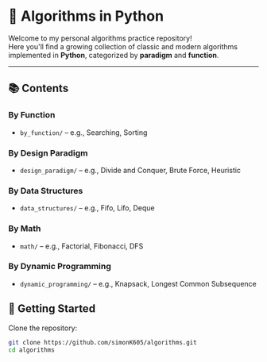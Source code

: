 # 🧠 Algorithms in Python

Welcome to my personal algorithms practice repository!  
Here you'll find a growing collection of classic and modern algorithms implemented in **Python**, categorized by **paradigm** and **function**.

---

## 📚 Contents

### By Function

- `by_function/` – e.g., Searching, Sorting

### By Design Paradigm

- `design_paradigm/` – e.g., Divide and Conquer, Brute Force, Heuristic

### By Data Structures

- `data_structures/` – e.g., Fifo, Lifo, Deque

### By Math

- `math/` – e.g., Factorial, Fibonacci, DFS

### By Dynamic Programming

- `dynamic_programming/` – e.g., Knapsack, Longest Common Subsequence

## 🚀 Getting Started

Clone the repository:

```bash
git clone https://github.com/simonK605/algorithms.git
cd algorithms
